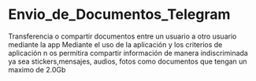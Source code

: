 # Envio_de_Documentos_Telegram
Transferencia o compartir documentos entre un usuario a otro usuario mediante la app
Mediante el uso de la aplicación y los criterios de aplicación n os permitira compartir información de manera indiscriminada
ya sea stickers,mensajes, audios, fotos como documentos que tengan un maximo de 2.0Gb
